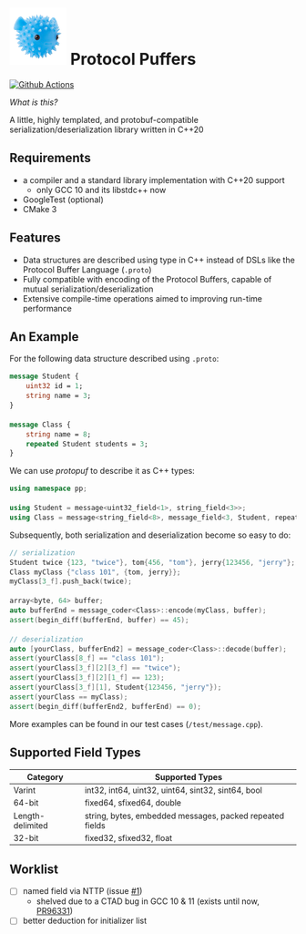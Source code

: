 # ![puffer](asset/puffer.png) Protocol Puffers
[![Github Actions](https://github.com/PragmaTwice/protopuf/workflows/BuildAndTest/badge.svg)](https://github.com/PragmaTwice/protopuf/actions)

*What is this?*

A little, highly templated, and protobuf-compatible serialization/deserialization library written in C++20

## Requirements

- a compiler and a standard library implementation with C++20 support 
    - only GCC 10 and its libstdc++ now
- GoogleTest (optional)
- CMake 3

## Features

- Data structures are described using type in C++ instead of DSLs like the Protocol Buffer Language (`.proto`)
- Fully compatible with encoding of the Protocol Buffers, capable of mutual serialization/deserialization
- Extensive compile-time operations aimed to improving run-time performance

## An Example
For the following data structure described using `.proto`:
```proto
message Student {
    uint32 id = 1;
    string name = 3;
}

message Class {
    string name = 8;
    repeated Student students = 3;
}
```
We can use *protopuf* to describe it as C++ types:
```c++
using namespace pp;

using Student = message<uint32_field<1>, string_field<3>>;
using Class = message<string_field<8>, message_field<3, Student, repeated>>;
```
Subsequently, both serialization and deserialization become so easy to do:
```c++
// serialization
Student twice {123, "twice"}, tom{456, "tom"}, jerry{123456, "jerry"};
Class myClass {"class 101", {tom, jerry}};
myClass[3_f].push_back(twice);

array<byte, 64> buffer;
auto bufferEnd = message_coder<Class>::encode(myClass, buffer);
assert(begin_diff(bufferEnd, buffer) == 45);

// deserialization
auto [yourClass, bufferEnd2] = message_coder<Class>::decode(buffer);
assert(yourClass[8_f] == "class 101");
assert(yourClass[3_f][2][3_f] == "twice");
assert(yourClass[3_f][2][1_f] == 123);
assert(yourClass[3_f][1], Student{123456, "jerry"});
assert(yourClass == myClass);
assert(begin_diff(bufferEnd2, bufferEnd) == 0);
```
More examples can be found in our test cases (`/test/message.cpp`).

## Supported Field Types
Category|	Supported Types
--------|------------------
Varint  | int32, int64, uint32, uint64, sint32, sint64, bool
64-bit  | fixed64, sfixed64, double
Length-delimited| string, bytes, embedded messages, packed repeated fields
32-bit 	| fixed32, sfixed32, float

## Worklist
- [ ] named field via NTTP (issue [#1](https://github.com/PragmaTwice/protopuf/issues/1))
    - shelved due to a CTAD bug in GCC 10 & 11 (exists until now, [PR96331](https://gcc.gnu.org/bugzilla/show_bug.cgi?id=96331))
- [ ] better deduction for initializer list
